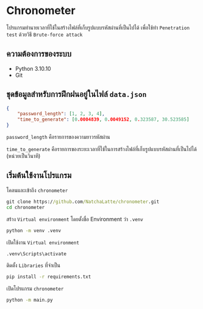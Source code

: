# Chronometer
โปรแกรมทำนายเวลาที่ใช้ในสร้างไฟล์ที่เก็บรูปแบบรหัสผ่านที่เป็นไปได้ เพื่อใช้ทำ `Penetration test` ด้วยวิธี `Brute-force attack`

## ความต้องการของระบบ
- Python 3.10.10
- Git

## ชุดข้อมูลสำหรับการฝึกฝนอยู่ในไฟล์ `data.json`
```json
{
    "password_length": [1, 2, 3, 4],
    "time_to_generate": [0.0004839, 0.0049152, 0.323587, 30.523585]
}
```
`password_length` คือรายการของความยาวรหัสผ่าน

`time_to_generate` คือรายการของระยะเวลาที่ใช้ในการสร้างไฟล์ที่เก็บรูปแบบรหัสผ่านที่เป็นไปได้ (หน่วยเป็นวินาที)

## เริ่มต้นใช้งานโปรแกรม
โคลนและเข้าถึง `chronometer`
```cmd
git clone https://github.com/NatchaLatte/chronometer.git
cd chronometer
```
สร้าง `Virtual environment` โดยตั้งชื่อ Environment ว่า `.venv`
```cmd
python -m venv .venv
```
เปิดใช้งาน `Virtual environment`
```cmd
.venv\Scripts\activate
```
ติดตั้ง `Libraries` ที่จำเป็น
```cmd
pip install -r requirements.txt
```
เปิดโปรแกรม `chronometer`
```cmd
python -m main.py
```
